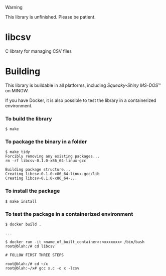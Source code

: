 > [!WARNING]
> This library is unfinished. Please be patient.

# libcsv
C library for managing CSV files

# Building
This library is buildable in all platforms, including *Squeaky-Shiny MS-DOS*™ on MINGW.

If you have Docker, it is also possible to test the library in a containerized environment.

### To build the library
```commandline
$ make
```

### To package the binary in a folder
```commandline
$ make tidy
Forcibly removing any existing packages...
rm -rf libcsv-0.1.0-x86_64-linux-gcc

Building package structure...
Creating libcsv-0.1.0-x86_64-linux-gcc/lib
Creating libcsv-0.1.0-x86_64-...
```

### To install the package
```commandline
$ make install
```

### To test the package in a containerized environment
```commandline
$ docker build .

...

$ docker run -it <name_of_built_container>:<xxxxxxx> /bin/bash
root@blah:/# cd libcsv

# FOLLOW FIRST THREE STEPS

root@blah:/# cd ~/x
root@blah:~/x# gcc x.c -o x -lcsv
```